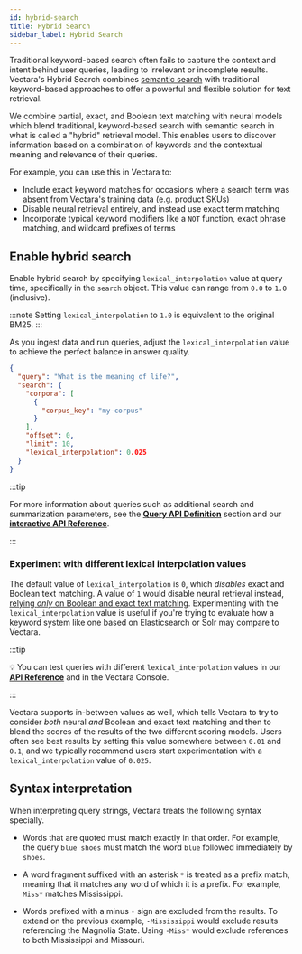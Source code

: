 ```yaml
---
id: hybrid-search
title: Hybrid Search
sidebar_label: Hybrid Search
---
```



Traditional keyword-based search often fails to capture the context and intent 
behind user queries, leading to irrelevant or incomplete results. Vectara's 
Hybrid Search combines [semantic search](/docs/learn/semantic-search/semantic-search-overview) with traditional keyword-based 
approaches to offer a powerful and flexible solution for text retrieval.

We combine partial, exact, and Boolean text matching with neural models which 
blend traditional, keyword-based search with semantic search in what is 
called a "hybrid" retrieval model. This enables users to discover information 
based on a combination of keywords and the contextual meaning and relevance of 
their queries.

For example, you can use this in Vectara to:

- Include exact keyword matches for occasions where a search
  term was absent from Vectara's training data (e.g. product SKUs)
- Disable neural retrieval entirely, and instead use exact term matching
- Incorporate typical keyword modifiers like a `NOT` function, exact phrase
  matching, and wildcard prefixes of terms

## Enable hybrid search

Enable hybrid search by specifying `lexical_interpolation` value at query time,
specifically in the `search` object. This value can range from `0.0` to `1.0`
(inclusive). 

:::note
Setting `lexical_interpolation` to `1.0` is equivalent to the original BM25.
:::

As you ingest data and run queries, adjust the `lexical_interpolation` value to
achieve the perfect balance in answer quality.

```json
{
  "query": "What is the meaning of life?",
  "search": {
    "corpora": [
      {
        "corpus_key": "my-corpus"
      }
    ],
    "offset": 0,
    "limit": 10,
    "lexical_interpolation": 0.025
  }
}
```

:::tip

For more information about queries such as additional search and summarization 
parameters, see the [**Query API Definition**](/docs/api-reference/search-apis/search) 
section and our [**interactive API Reference**](/docs/rest-api/query). 

:::

### Experiment with different lexical interpolation values

The default value of `lexical_interpolation` is `0`, which _disables_ exact and
Boolean text matching. A value of `1` would disable neural retrieval instead,
[relying _only_ on Boolean and exact text matching](/docs/learn/enable-keyword-text-matching). Experimenting with
the `lexical_interpolation` value is useful if you're trying to evaluate how a keyword
system like one based on Elasticsearch or Solr may compare to Vectara.

:::tip

:bulb:
You can test queries with different `lexical_interpolation` values in
our [**API Reference**](/docs/rest-api/query) and in the Vectara Console.

:::

Vectara supports in-between values as well, which tells Vectara to try to
consider _both_ neural _and_ Boolean and exact text matching and then to blend
the scores of the results of the two different scoring models. Users often see
best results by setting this value somewhere between `0.01` and `0.1`, and
we typically recommend users start experimentation with a `lexical_interpolation`
value of `0.025`.

## Syntax interpretation

When interpreting query strings, Vectara treats the following syntax specially.

- Words that are quoted must match exactly in that order. For example, the
  query `blue shoes` must match the word `blue` followed immediately by `shoes`.

- A word fragment suffixed with an asterisk `*` is treated as a prefix match,
  meaning that it matches any word of which it is a prefix. For example,
  `Miss*` matches Mississippi.

- Words prefixed with a minus `-` sign are excluded from the results. To extend
  on the previous example, `-Mississippi` would exclude results referencing the
  Magnolia State. Using `-Miss*` would exclude references to both
  Mississippi and Missouri.
